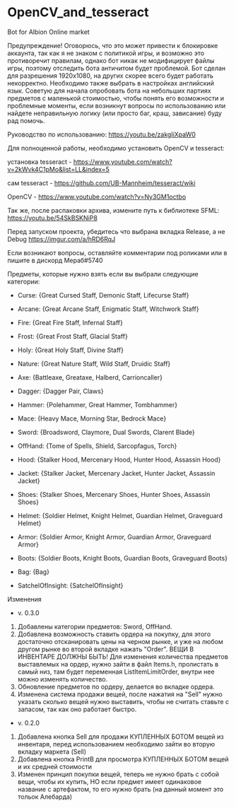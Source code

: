 # OpenCV_and_tesseract
Bot for Albion Online market

Предупреждение!
Оговорюсь, что это может привести к блокировке аккаунта, так как я не знаком с политикой игры, и возможно это противоречит правилам, 
однако бот никак не модифицирует файлы игры, поэтому отследить бота античитом будет проблемой. Бот сделан для разрешения 1920х1080, 
на других скорее всего будет работать некорректно. Необходимо также выбрать в настройках английский язык. Советую для начала опробовать бота на небольших партиях предметов с маленькой стоимостью, чтобы понять его возможности и проблемные моменты, если возникнут вопросы по использованию или найдете неправильную логику (или просто баг, краш, зависание) буду рад помочь.

Руководство по использованию:
https://youtu.be/zakgIiXpaW0

Для полноценной работы, необходимо установить OpenCV и tesseract:

установка tesseract - https://www.youtube.com/watch?v=2kWvk4C1pMo&list=LL&index=5

сам tesseract - https://github.com/UB-Mannheim/tesseract/wiki

OpenCV - https://www.youtube.com/watch?v=Ny3GM1octbo

Так же, после распаковки архива, измените путь к библиотеке SFML: https://youtu.be/54SkBSKNiP8

Перед запуском проекта, убедитесь что выбрана вкладка Release, а не Debug https://imgur.com/a/hRD6RqJ

Если возникают вопросы, оставляйте комментарии под роликами или в пишите в дискорд Мераб#5740

Предметы, которые нужно взять если вы выбрали следующие категории:
* Curse: {Great Cursed Staff, Demonic Staff, Lifecurse Staff}
* Arcane: {Great Arcane Staff, Enigmatic Staff, Witchwork Staff}
* Fire: {Great Fire Staff, Infernal Staff}
* Frost: {Great Frost Staff, Glacial Staff}
* Holy: {Great Holy Staff, Divine Staff}
* Nature: {Great Nature Staff, Wild Staff, Druidic Staff}
  
* Axe: {Battleaxe, Greataxe, Halberd, Carrioncaller}
* Dagger: {Dagger Pair, Claws}
* Hammer: {Polehammer, Great Hammer, Tombhammer}   
* Mace: {Heavy Mace, Morning Star, Bedrock Mace}
* Sword: {Broadsword, Claymore, Dual Swords, Clarent Blade}   
  
* OffHand: {Tome of Spells, Shield, Sarcopfagus, Torch}  
  
* Hood: {Stalker Hood, Mercenary Hood, Hunter Hood, Assassin Hood}
* Jacket: {Stalker Jacket, Mercenary Jacket, Hunter Jacket, Assassin Jacket}
* Shoes: {Stalker Shoes, Mercenary Shoes, Hunter Shoes, Assassin Shoes}  
  
* Helmet: {Soldier Helmet, Knight Helmet, Guardian Helmet, Graveguard Helmet}  
* Armor: {Soldier Armor, Knight Armor, Guardian Armor, Graveguard Armor}  
* Boots: {Soldier Boots, Knight Boots, Guardian Boots, Graveguard Boots} 
  
* Bag: {Bag}  
* SatchelOfInsight: {SatchelOfInsight}


Изменения

* v. 0.3.0 
1. Добавлены категории предметов: Sword, OffHand.
2. Добавлена возможность ставить ордера на покупку, для этого достаточно отсканировать цены на черном рынке, и уже на любом другом рынке во второй вкладке нажать "Order". ВЕЩИ В ИНВЕНТАРЕ ДОЛЖНЫ БЫТЬ! Для изменения количества предметов выставлемых на ордер, нужно зайти в файл Items.h, пролистать в самый низ, там будет переменная ListItemLimitOrder, внутри нее можно изменять количество.
3. Обновление предметов по ордеру, делается во вкладке ордера.
4. Изменена система продажи вещей, после нажатия на "Sell" нужно указать сколько вещей нужно выставить, чтобы не считать ставьте с запасом, так как оно работает быстро.

* v. 0.2.0 
1. Добавлена кнопка Sell для продажи КУПЛЕННЫХ БОТОМ вещей из инвентаря, перед использованием необходимо зайти во вторую вкладку маркета (Sell)
2. Добавлена кнопка PrintB для просмотра КУПЛЕННЫХ БОТОМ вещей и их средней стоимости
3. Изменен принцип покупки вещей, теперь не нужно брать с собой вещи, чтобы их купить, НО если предмет имеет одинаковое название с артефактом, то его нужно брать (на данный момент это тольок Алебарда)






